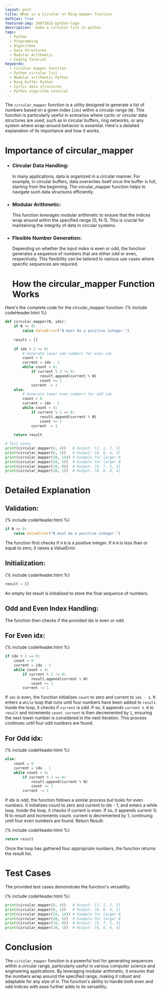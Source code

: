 ```yaml
---
layout: post
title: What is a Circular or Ring mapper function
mathjax: true
featured-img: 26072022-python-logo
description:  make a circular list in python
tags:
  - Python
  - Programming
  - Algorithms
  - Data Structures
  - Modular Arithmetic
  - Coding Tutorial
keywords:
  - Circular mapper function
  - Python circular list
  - Modular arithmetic Python
  - Ring buffer Python
  - Cyclic data structures
  - Python algorithm tutorial
---
```


The `circular_mapper` function is a utility designed to generate a list of numbers based on a given index (`idx`) within a circular range (`N`). This function is particularly useful in scenarios where cyclic or circular data structures are used, such as in circular buffers, ring networks, or any system where wrap-around behavior is essential. Here's a detailed explanation of its importance and how it works.


# Importance of circular_mapper

* ### Circular Data Handling:
  In many applications, data is organized in a circular manner. For example, in circular buffers, data overwrites itself once the buffer is full, starting from the beginning. The circular_mapper function helps to navigate such data structures efficiently.

* ### Modular Arithmetic:
    This function leverages modular arithmetic to ensure that the indices wrap around within the specified range [0, N-1]. This is crucial for maintaining the integrity of data in circular systems.

* ### Flexible Number Generation:
  Depending on whether the input index is even or odd, the function generates a sequence of numbers that are either odd or even, respectively. This flexibility can be tailored to various use cases where specific sequences are required.

  # How the circular_mapper Function Works
  
Here's the complete code for the circular_mapper function:
{% include codeHeader.html %}
```python
def circular_mapper(N, idx):
    if N <= 0:
        raise ValueError("N must be a positive integer.")
    
    result = []
    
    if idx % 2 == 0:
        # Generate lower odd numbers for even idx
        count = 0
        current = idx - 1
        while count < 4:
            if current % 2 != 0:
                result.append(current % N)
                count += 1
            current -= 1
    else:
        # Generate lower even numbers for odd idx
        count = 0
        current = idx - 1
        while count < 4:
            if current % 2 == 0:
                result.append(current % N)
                count += 1
            current -= 1
    
    return result

# Test cases
print(circular_mapper(8, 4))   # Output: [3, 1, 7, 5]
print(circular_mapper(8, 1))   # Output: [0, 6, 4, 2]
print(circular_mapper(20, 14)) # Example for larger N
print(circular_mapper(20, 5))  # Example for larger N
print(circular_mapper(10, 0))  # Output: [9, 7, 5, 3]
print(circular_mapper(10, 1))  # Output: [0, 8, 6, 4]
```
# Detailed Explanation
## Validation:

{% include codeHeader.html %}
```python
if N <= 0:
    raise ValueError("N must be a positive integer.")
```

The function first checks if 
`𝑁`
`N` is a positive integer. If 
`𝑁`
`N` is less than or equal to zero, it raises a ValueError.

## Initialization:

{% include codeHeader.html %}
```python
result = []
```
An empty list result is initialized to store the final sequence of numbers.
## Odd and Even Index Handling:

The function then checks if the provided idx is even or odd.
## For Even idx:

{% include codeHeader.html %}
```python
if idx % 2 == 0:
    count = 0
    current = idx - 1
    while count < 4:
        if current % 2 != 0:
            result.append(current % N)
            count += 1
        current -= 1
```

If `idx` is even, the function initializes `count` to zero and current to `idx - 1`. It enters a `while` loop that runs until four numbers have been added to `result`.
Inside the loop, it checks if `current` is odd. If so, it appends `current % N` to `result` and increments `count`.
`current` is then decremented by `1`, ensuring the next lower number is considered in the next iteration.
This process continues until four odd numbers are found.
## For Odd idx:

{% include codeHeader.html %}
```python
else:
    count = 0
    current = idx - 1
    while count < 4:
        if current % 2 == 0:
            result.append(current % N)
            count += 1
        current -= 1
```

If idx is odd, the function follows a similar process but looks for even numbers.
It initializes count to zero and current to idx - 1, and enters a while loop.
Inside the loop, it checks if current is even. If so, it appends current % N to result and increments count.
current is decremented by 1, continuing until four even numbers are found.
Return Result:

{% include codeHeader.html %}
```python
return result
```
Once the loop has gathered four appropriate numbers, the function returns the result list.
# Test Cases
The provided test cases demonstrate the function's versatility:

{% include codeHeader.html %}
```python
print(circular_mapper(8, 4))   # Output: [3, 1, 7, 5]
print(circular_mapper(8, 1))   # Output: [0, 6, 4, 2]
print(circular_mapper(20, 14)) # Example for larger N
print(circular_mapper(20, 5))  # Example for larger N
print(circular_mapper(10, 0))  # Output: [9, 7, 5, 3]
print(circular_mapper(10, 1))  # Output: [0, 8, 6, 4]
```
# Conclusion
The `circular_mapper` function is a powerful tool for generating sequences within a circular range, particularly useful in various computer science and engineering applications. By leveraging modular arithmetic, it ensures that the numbers wrap around the specified range, making it robust and adaptable for any size of 
`𝑁`. The function's ability to handle both even and odd indices with ease further adds to its versatility.

  
